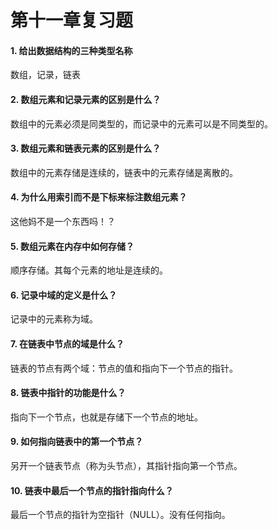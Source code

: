 # 第十一章复习题

#### 1. 给出数据结构的三种类型名称

数组，记录，链表

#### 2. 数组元素和记录元素的区别是什么？

数组中的元素必须是同类型的，而记录中的元素可以是不同类型的。

#### 3. 数组元素和链表元素的区别是什么？

数组中的元素存储是连续的，链表中的元素存储是离散的。

#### 4. 为什么用索引而不是下标来标注数组元素？

这他妈不是一个东西吗！？

#### 5. 数组元素在内存中如何存储？

顺序存储。其每个元素的地址是连续的。

#### 6. 记录中域的定义是什么？

记录中的元素称为域。

#### 7. 在链表中节点的域是什么？

链表的节点有两个域：节点的值和指向下一个节点的指针。

#### 8. 链表中指针的功能是什么？

指向下一个节点，也就是存储下一个节点的地址。

#### 9. 如何指向链表中的第一个节点？

另开一个链表节点（称为头节点），其指针指向第一个节点。

#### 10. 链表中最后一个节点的指针指向什么？

最后一个节点的指针为空指针（NULL）。没有任何指向。